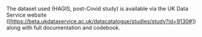 The dataset used (HAGIS, post-Covid study) is available via the UK Data Service website ([https://beta.ukdataservice.ac.uk/datacatalogue/studies/study?id=9130#]) along with full documentation and codebook.
